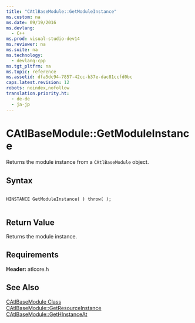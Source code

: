 ```yaml
---
title: "CAtlBaseModule::GetModuleInstance"
ms.custom: na
ms.date: 09/19/2016
ms.devlang: 
  - C++
ms.prod: visual-studio-dev14
ms.reviewer: na
ms.suite: na
ms.technology: 
  - devlang-cpp
ms.tgt_pltfrm: na
ms.topic: reference
ms.assetid: dfa5dc94-7857-42cc-b37e-dac81ccfd0bc
caps.latest.revision: 12
robots: noindex,nofollow
translation.priority.ht: 
  - de-de
  - ja-jp
---
```

# CAtlBaseModule::GetModuleInstance
Returns the module instance from a `CAtlBaseModule` object.  
  
## Syntax  
  
```  
  
HINSTANCE GetModuleInstance( ) throw( );  
  
```  
  
## Return Value  
 Returns the module instance.  
  
## Requirements  
 **Header:** atlcore.h  
  
## See Also  
 [CAtlBaseModule Class](../vs140/CAtlBaseModule-Class.md)   
 [CAtlBaseModule::GetResourceInstance](../vs140/CAtlBaseModule--GetResourceInstance.md)   
 [CAtlBaseModule::GetHInstanceAt](../vs140/CAtlBaseModule--GetHInstanceAt.md)